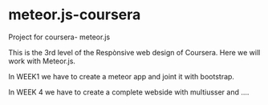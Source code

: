 # meteor.js-coursera
Project for coursera- meteor.js

This is the 3rd level of the Respònsive web design of Coursera. Here we will work with Meteor.js.

In WEEK1 we have to create a meteor app and joint it with bootstrap.

In WEEK 4 we have to create a complete webside with multiusser and ....
